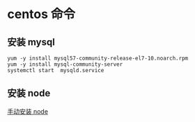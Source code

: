 # centos 命令

## 安装 mysql

```shell
yum -y install mysql57-community-release-el7-10.noarch.rpm
yum -y install mysql-community-server
systemctl start  mysqld.service
```

## 安装 node

[手动安装 node](https://zhuanlan.zhihu.com/p/126704711)
